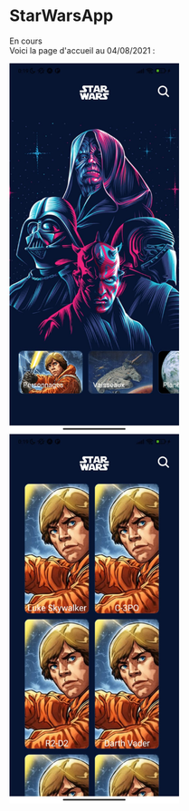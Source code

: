 # StarWarsApp
En cours <br/>
Voici la page d'accueil au 04/08/2021 : <br/>

<img src="https://github.com/Mehdi-17/StarWarsApp/blob/f11006bfcd8403e2b04e77139578bbd309198cab/assets/avancement/homepage.jpeg" alt="plot" width="300"/>
<br/>
<img src="https://github.com/Mehdi-17/StarWarsApp/blob/f11006bfcd8403e2b04e77139578bbd309198cab/assets/avancement/SearchPage.jpeg" alt="plot" width="300"/>

